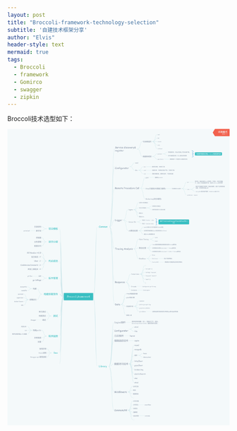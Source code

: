 ```yaml
---
layout: post
title: "Broccoli-framework-technology-selection"
subtitle: '自建技术框架分享'
author: "Elvis"
header-style: text
mermaid: true
tags:
  - Broccoli
  - framework
  - Gomirco
  - swagger
  - zipkin 
---
```


Broccoli技术选型如下：

![](/img/in-post/broccoli-framework.png)


